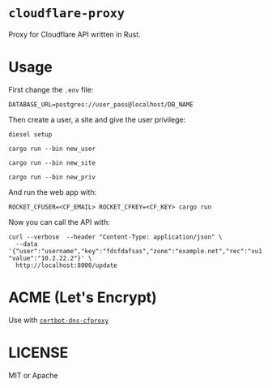 # `cloudflare-proxy`

Proxy for Cloudflare API written in Rust.

# Usage

First change the `.env` file:

```
DATABASE_URL=postgres://user_pass@localhost/DB_NAME
```

Then create a user, a site and give the user privilege:

```
diesel setup

cargo run --bin new_user

cargo run --bin new_site

cargo run --bin new_priv
```

And run the web app with:

```
ROCKET_CFUSER=<CF_EMAIL> ROCKET_CFKEY=<CF_KEY> cargo run
```

Now you can call the API with:

```
curl --verbose  --header "Content-Type: application/json" \
  --data '{"user":"username","key":"fdsfdafsas","zone":"example.net","rec":"vu1.example.net","rectype":"A", "value":"10.2.22.2"}' \
  http://localhost:8000/update
```

# ACME (Let's Encrypt)

Use with [`certbot-dns-cfproxy`](https://github.com/ProfFan/certbot-dns-cfproxy)

# LICENSE

MIT or Apache
